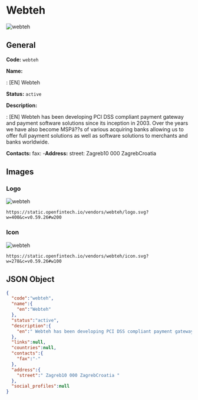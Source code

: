 
# Webteh 
![webteh](https://static.openfintech.io/vendors/webteh/logo.svg?w=400&c=v0.59.26#w200)  

## General 
 
**Code:** `webteh` 
 
**Name:** 
 
:	[EN] Webteh 
 
**Status:** `active` 
 
**Description:** 
 
: [EN]  Webteh has been developing PCI DSS compliant payment gateway and payment software solutions since its inception in 2003. Over the years we have also become MSPâ??s of various acquiring banks allowing us to offer full payment solutions as well as software solutions to merchants and banks worldwide.  
 
**Contacts:** 
fax: -**Address:** 
street:  Zagreb10 000 ZagrebCroatia  

## Images 

### Logo 
 
![webteh](https://static.openfintech.io/vendors/webteh/logo.svg?w=400&c=v0.59.26#w200)  

```
https://static.openfintech.io/vendors/webteh/logo.svg?w=400&c=v0.59.26#w200
```  

### Icon 
 
![webteh](https://static.openfintech.io/vendors/webteh/icon.svg?w=278&c=v0.59.26#w100)  

```
https://static.openfintech.io/vendors/webteh/icon.svg?w=278&c=v0.59.26#w100
```  

## JSON Object 

```json
{
  "code":"webteh",
  "name":{
    "en":"Webteh"
  },
  "status":"active",
  "description":{
    "en":" Webteh has been developing PCI DSS compliant payment gateway and payment software solutions since its inception in 2003. Over the years we have also become MSP\u00e2??s of various acquiring banks allowing us to offer full payment solutions as well as software solutions to merchants and banks worldwide. "
  },
  "links":null,
  "countries":null,
  "contacts":{
    "fax":"-"
  },
  "address":{
    "street":" Zagreb10 000 ZagrebCroatia "
  },
  "social_profiles":null
}
```  
